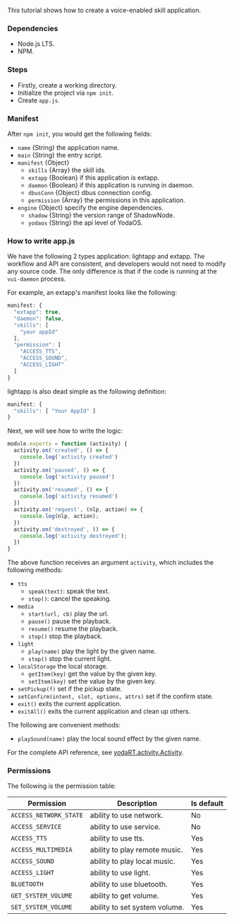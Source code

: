 This tutorial shows how to create a voice-enabled skill application.

### Dependencies

- Node.js LTS.
- NPM.

### Steps

- Firstly, create a working directory.
- Initialize the project via `npm init`.
- Create `app.js`.

### Manifest

After `npm init`, you would get the following fields:

- `name` {String} the application name.
- `main` {String} the entry script.
- `manifest` {Object}
  - `skills` {Array} the skill ids.
  - `extapp` {Boolean} if this application is extapp.
  - `daemon` {Boolean} if this application is running in daemon.
  - `dbusConn` {Object} dbus connection config.
  - `permission` {Array} the permissions in this application.
- `engine` {Object} specify the engine dependencies.
  - `shadow` {String} the version range of ShadowNode.
  - `yodaos` {String} the api level of YodaOS.

### How to write app.js

We have the following 2 types application: lightapp and extapp. The workflow and API are consistent, and developers would
not need to modify any source code. The only difference is that if the code is running at the `vui-daemon` process.

For example, an extapp's manifest looks like the following:

```js
manifest: {
  "extapp": true,
  "daemon": false,
  "skills": [
    "your appId"
  ],
  "permission": [
    "ACCESS_TTS",
    "ACCESS_SOUND",
    "ACCESS_LIGHT"
  ]
}
```

lightapp is also dead simple as the following definition:

```js
manifest: {
  "skills": [ "Your AppId" ]
}
```

Next, we will see how to write the logic:

```js
module.exports = function (activity) {
  activity.on('created', () => {
    console.log('activity created')
  })
  activity.on('paused', () => {
    console.log('activity paused')
  })
  activity.on('resumed', () => {
    console.log('activity resumed')
  })
  activity.on('request', (nlp, action) => {
    console.log(nlp, action);
  })
  activity.on('destroyed', () => {
    console.log('activity destroyed');
  })
}
```

The above function receives an argument `activity`, which includes the following methods:

- `tts`
  - `speak(text)`: speak the text.
  - `stop()`: cancel the speaking.
- `media`
  - `start(url, cb)` play the url.
  - `pause()` pause the playback.
  - `resume()` resume the playback.
  - `stop()` stop the playback.
- `light`
  - `play(name)` play the light by the given name.
  - `stop()` stop the current light.
- `localStorage` the local storage.
  - `getItem(key)` get the value by the given key.
  - `setItem(key)` set the value by the given key.
- `setPickup(f)` set if the pickup state.
- `setConfirm(intent, slot, options, attrs)` set if the confirm state.
- `exit()` exits the current application.
- `exitAll()` exits the current application and clean up others.

The following are convenient methods:

- `playSound(name)` play the local sound effect by the given name.

For the complete API reference, see [yodaRT.activity.Activity](yodaRT.activity.Activity.html).

### Permissions

The following is the permission table:

| Permission              | Description                   | Is default |
|-------------------------|-------------------------------|------------|
| `ACCESS_NETWORK_STATE`  | ability to use network.       | No         |
| `ACCESS_SERVICE`        | ability to use service.       | No         |
| `ACCESS_TTS`            | ability to use tts.           | Yes        |
| `ACCESS_MULTIMEDIA`     | ability to play remote music. | Yes        |
| `ACCESS_SOUND`          | ability to play local music.  | Yes        |
| `ACCESS_LIGHT`          | ability to use light.         | Yes        |
| `BLUETOOTH`             | ability to use bluetooth.     | Yes        |
| `GET_SYSTEM_VOLUME`     | ability to get volume.        | Yes        |
| `SET_SYSTEM_VOLUME`     | ability to set system volume. | Yes        |
